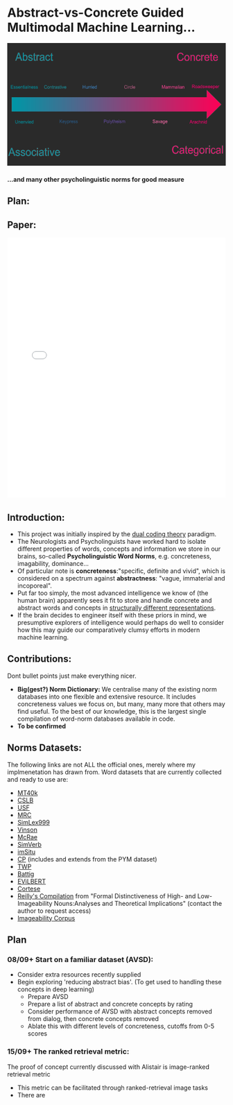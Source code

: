 # Abstract-vs-Concrete Guided Multimodal Machine Learning...
![Alt text](misc/imgs/a-c_scale.png?raw=true "Abstract -> Concrete")
#### ...and many other psycholinguistic norms for good measure

## Plan:

## Paper:
<embed src="misc/imgs/Abstract_vs_Concrete.pdf" type="application/pdf" width="100%" height="600px" />

## Introduction:
* This project was initially inspired by the [dual coding theory](https://www.taylorfrancis.com/books/9781315798868) paradigm. 
* The Neurologists and Psycholinguists have worked hard to isolate different properties of words, concepts and information we store in our brains, so-called **Psycholinguistic Word Norms**, e.g. concreteness, imagability, dominance...
* Of particular note is **concreteness**:"specific, definite and vivid", which is considered on a spectrum against **abstractness**: "vague, immaterial and incoporeal".
* Put far too simply, the most advanced intelligence we know of (the human brain) apparently sees it fit to store and handle concrete and abstract words and concepts in [structurally different representations](https://www.semanticscholar.org/paper/Abstract-and-concrete-concepts-have-structurally-Crutch-Warrington/fa8257eb0a6ca226ab65e3873577659d7be1d1a7).
* If the brain decides to engineer itself with these priors in mind, we presumptive explorers of intelligence would perhaps do well to consider how this may guide our comparatively clumsy efforts in modern machine learning.

## Contributions:
Dont bullet points just make everything nicer.
* **Big(gest?) Norm Dictionary:** We centralise many of the existing norm databases into one flexible and extensive resource. It includes concreteness values we focus on, but many, many more that others may find useful. To the best of our knowledge, this is the largest single compilation of word-norm databases available in code.
* **To be confirmed**


## Norms Datasets:
The following links are not ALL the official ones, merely where my implmenetation has drawn from. Word datasets that are currently collected and ready to use are:
* [MT40k](http://crr.ugent.be/papers/Concreteness_ratings_Brysbaert_et_al_BRM.txt)
* [CSLB](http://www.csl.psychol.cam.ac.uk/propertynorms/)
* [USF](https://github.com/teonbrooks/free_association)
* [MRC](https://github.com/samzhang111/mrc-psycholinguistics)
* [SimLex999](https://fh295.github.io/simlex.html)
* [Vinson](https://static-content.springer.com/esm/art%3A10.3758%2FBRM.40.1.183/MediaObjects/Vinson-BRM-2008a.zip)
* [McRae](https://static-content.springer.com/esm/art%3A10.3758%2FBF03192726/MediaObjects/McRae-BRM-2005.zip)
* [SimVerb](https://github.com/benathi/word2gm/tree/master/evaluation_data/simverb/data)
* [imSitu](https://public.ukp.informatik.tu-darmstadt.de/coling18-multimodalSurvey/)
* [CP](https://link.springer.com/article/10.3758/BF03195584#SecESM1) (includes and extends from the PYM dataset)
* [TWP](https://github.com/friendly/WordPools/tree/master/R)
* [Battig](https://github.com/friendly/WordPools/tree/master/R)
* [EViLBERT](https://sapienzanlp.github.io/babelpic/)
* [Cortese](https://link.springer.com/article/10.3758/BF03195585#SecESM1)
* [Reilly's Compilation](https://www.reilly-coglab.com/data) from "Formal Distinctiveness of High- and Low-Imageability Nouns:Analyses and Theoretical Implications" (contact the author to request access)
* [Imageability Corpus](https://github.com/mkasu/imageabilitycorpus)
<!---
    args.MT40k_path     = _resolve_path(args.MT40k_path)
    args.CSLB_path      = _resolve_path(args.CSLB_path)
    args.USF_path       = _resolve_path(args.USF_path)
    args.MRC_path       = _resolve_path(args.MRC_path)
    args.SimLex999_path = _resolve_path(args.SimLex999_path)
    args.Vinson_path    = _resolve_path(args.Vinson_path)
    args.McRae_path     = _resolve_path(args.McRae_path)
    args.SimVerb_path   = _resolve_path(args.SimVerb_path)
    args.imSitu_path    = _resolve_path(args.imSitu_path)
    args.CP_path        = _resolve_path(args.CP_path)
    args.TWP_path       = _resolve_path(args.TWP_path)
    args.Battig_path    = _resolve_path(args.Battig_path)
    args.EViLBERT_path  = _resolve_path(args.EViLBERT_path)
    args.Cortese_path   = _resolve_path(args.Cortese_path)
    args.Reilly_path    = _resolve_path(args.Reilly_path)
    args.MM_imgblty_path= _resolve_path(args.MM_imgblty_path)
    args.sianpar_indo_path  = _resolve_path(args.sianpar_indo_path)
    args.yee_chinese_path   = _resolve_path(args.yee_chinese_path)
    args.megahr_crossling_path  = _resolve_path(args.megahr_crossling_path)
    args.glasgow_path  = _resolve_path(args.glasgow_path)
-->

## Plan
### 08/09+ Start on a familiar dataset (AVSD):
* Consider extra resources recently supplied
* Begin exploring 'reducing abstract bias'. (To get used to handling these concepts in deep learning)
    - Prepare AVSD
    - Prepare a list of abstract and concrete concepts by rating
    - Consider performance of AVSD with abstract concepts removed from dialog, then concrete concepts removed
    - Ablate this with different levels of concreteness, cutoffs from 0-5 scores

### 15/09+ The ranked retrieval metric:
The proof of concept currently discussed with Alistair is image-ranked retrieval metric
* This metric can be facilitated through ranked-retrieval image tasks
* There are 
